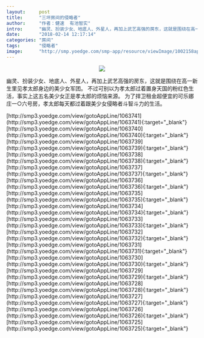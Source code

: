 ```yaml
---
layout:     post
title:      "三坪房间的侵略者"
author:     "作者：健速  有池智实"
intro:      "幽灵、扮装少女、地底人、外星人，再加上武艺高强的房东，这就是围绕在高一新生里见孝太郎身边的美少女军团。 不过可别以为孝太郎过着置身天国的粉红色生活，事实上这五名美少女正是孝太郎的烦恼来源。 为了捍卫租金超便宜的可乐娜庄一○六号房，孝太郎每天都过着跟美少女侵略者斗智斗力的生活。"
date:       "2018-02-14 12:17:14"
categories: "房间"
tags:       "侵略者"
image:      "http://smp.yoedge.com/smp-app/resource/viewImage/1002158appline.png"
---
```

<div style="text-align: center">
<p><img src="http://smp.yoedge.com/smp-app/resource/viewImage/1002158appline.png"/></p>
</div>
<p class="post-meta">
<span>幽灵、扮装少女、地底人、外星人，再加上武艺高强的房东，这就是围绕在高一新生里见孝太郎身边的美少女军团。 不过可别以为孝太郎过着置身天国的粉红色生活，事实上这五名美少女正是孝太郎的烦恼来源。 为了捍卫租金超便宜的可乐娜庄一○六号房，孝太郎每天都过着跟美少女侵略者斗智斗力的生活。</span>
</p>
[http://smp3.yoedge.com/view/gotoAppLine/1063741](http://smp3.yoedge.com/view/gotoAppLine/1063741){:target="_blank"}
[http://smp3.yoedge.com/view/gotoAppLine/1063740](http://smp3.yoedge.com/view/gotoAppLine/1063740){:target="_blank"}
[http://smp3.yoedge.com/view/gotoAppLine/1063739](http://smp3.yoedge.com/view/gotoAppLine/1063739){:target="_blank"}
[http://smp3.yoedge.com/view/gotoAppLine/1063738](http://smp3.yoedge.com/view/gotoAppLine/1063738){:target="_blank"}
[http://smp3.yoedge.com/view/gotoAppLine/1063737](http://smp3.yoedge.com/view/gotoAppLine/1063737){:target="_blank"}
[http://smp3.yoedge.com/view/gotoAppLine/1063736](http://smp3.yoedge.com/view/gotoAppLine/1063736){:target="_blank"}
[http://smp3.yoedge.com/view/gotoAppLine/1063735](http://smp3.yoedge.com/view/gotoAppLine/1063735){:target="_blank"}
[http://smp3.yoedge.com/view/gotoAppLine/1063734](http://smp3.yoedge.com/view/gotoAppLine/1063734){:target="_blank"}
[http://smp3.yoedge.com/view/gotoAppLine/1063733](http://smp3.yoedge.com/view/gotoAppLine/1063733){:target="_blank"}
[http://smp3.yoedge.com/view/gotoAppLine/1063732](http://smp3.yoedge.com/view/gotoAppLine/1063732){:target="_blank"}
[http://smp3.yoedge.com/view/gotoAppLine/1063731](http://smp3.yoedge.com/view/gotoAppLine/1063731){:target="_blank"}
[http://smp3.yoedge.com/view/gotoAppLine/1063730](http://smp3.yoedge.com/view/gotoAppLine/1063730){:target="_blank"}
[http://smp3.yoedge.com/view/gotoAppLine/1063729](http://smp3.yoedge.com/view/gotoAppLine/1063729){:target="_blank"}
[http://smp3.yoedge.com/view/gotoAppLine/1063728](http://smp3.yoedge.com/view/gotoAppLine/1063728){:target="_blank"}
[http://smp3.yoedge.com/view/gotoAppLine/1063727](http://smp3.yoedge.com/view/gotoAppLine/1063727){:target="_blank"}
[http://smp3.yoedge.com/view/gotoAppLine/1063726](http://smp3.yoedge.com/view/gotoAppLine/1063726){:target="_blank"}
[http://smp3.yoedge.com/view/gotoAppLine/1063725](http://smp3.yoedge.com/view/gotoAppLine/1063725){:target="_blank"}


